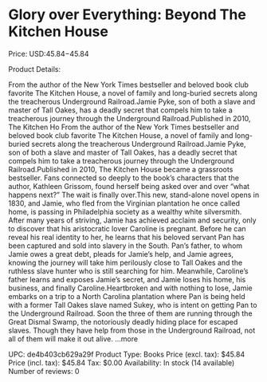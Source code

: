 # Glory over Everything: Beyond The Kitchen House

Price: USD:$45.84-$45.84

Product Details:

From the author of the New York Times bestseller and beloved book club favorite The Kitchen House, a novel of family and long-buried secrets along the treacherous Underground Railroad.Jamie Pyke, son of both a slave and master of Tall Oakes, has a deadly secret that compels him to take a treacherous journey through the Underground Railroad.Published in 2010, The Kitchen Ho From the author of the New York Times bestseller and beloved book club favorite The Kitchen House, a novel of family and long-buried secrets along the treacherous Underground Railroad.Jamie Pyke, son of both a slave and master of Tall Oakes, has a deadly secret that compels him to take a treacherous journey through the Underground Railroad.Published in 2010, The Kitchen House became a grassroots bestseller. Fans connected so deeply to the book’s characters that the author, Kathleen Grissom, found herself being asked over and over “what happens next?” The wait is finally over.This new, stand-alone novel opens in 1830, and Jamie, who fled from the Virginian plantation he once called home, is passing in Philadelphia society as a wealthy white silversmith. After many years of striving, Jamie has achieved acclaim and security, only to discover that his aristocratic lover Caroline is pregnant. Before he can reveal his real identity to her, he learns that his beloved servant Pan has been captured and sold into slavery in the South. Pan’s father, to whom Jamie owes a great debt, pleads for Jamie’s help, and Jamie agrees, knowing the journey will take him perilously close to Tall Oakes and the ruthless slave hunter who is still searching for him. Meanwhile, Caroline’s father learns and exposes Jamie’s secret, and Jamie loses his home, his business, and finally Caroline.Heartbroken and with nothing to lose, Jamie embarks on a trip to a North Carolina plantation where Pan is being held with a former Tall Oakes slave named Sukey, who is intent on getting Pan to the Underground Railroad. Soon the three of them are running through the Great Dismal Swamp, the notoriously deadly hiding place for escaped slaves. Though they have help from those in the Underground Railroad, not all of them will make it out alive. ...more

UPC: de4b403cb629a29f
Product Type: Books
Price (excl. tax): $45.84
Price (incl. tax): $45.84
Tax: $0.00
Availability: In stock (14 available)
Number of reviews: 0